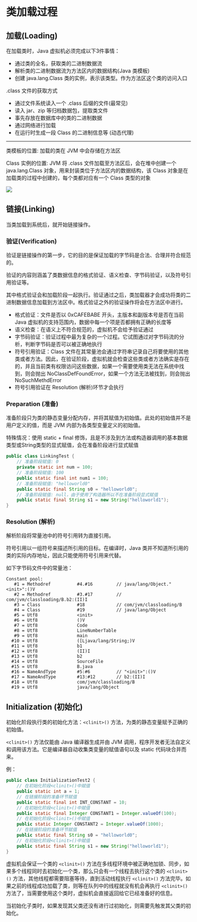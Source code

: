 # 类加载过程

## 加载(Loading)

在加载类时，Java 虚拟机必须完成以下3件事情：

- 通过类的全名，获取类的二进制数据流
- 解析类的二进制数据流为方法区内的数据结构(Java 类模板)
- 创建 java.lang.Class 类的实例，表示该类型。作为方法区这个类的访问入口

.class 文件的获取方式

- 通过文件系统读入一个 .class 后缀的文件(最常见)
- 读入 jar、zip 等归档数据包，提取类文件
- 事先存放在数据库中的类的二进制数据
- 通过网络进行加载
- 在运行时生成一段 Class 的二进制信息等 (动态代理)

---

类模板的位置: 加载的类在 JVM 中会存储在方法区

Class 实例的位置: JVM 将 .class 文件加载至方法区后，会在堆中创建一个 java.lang.Class 对象，用来封装类位于方法区内的数据结构，该 Class 对象是在加载类的过程中创建的，每个类都对应有一个 Class 类型的对象

![](./img/class_pos.png)

## 链接(Linking)

当类加载到系统后，就开始链接操作。

### 验证(Verification)

验证是链接操作的第一步，它的目的是保证加载的字节码是合法、合理并符合规范的。

验证的内容则涵盖了类数据信息的格式验证、语义检查、字节码验证，以及符号引用验证等。

其中格式验证会和加载阶段一起执行。验证通过之后，类加载器才会成功将类的二进制数据信息加载到方法区中。格式验证之外的验证操作将会在方法区中进行。

- 格式验证：文件是否以 0xCAFEBABE 开头，主版本和副版本号是否在当前 Java 虚拟机的支持范围内，数据中每一个项是否都拥有正确的长度等
- 语义检查：在语义上不符合规范的，虚拟机不会给予验证通过
- 字节码验证：验证过程中最为复杂的一个过程。它试图通过对字节码流的分析，判断字节码是否可以被正确地执行
- 符号引用验证：Class 文件在其常量池会通过字符串记录自己将要使用的其他类或者方法。因此，在验证阶段，虚拟机就会检查这些类或者方法确实是存在的，并且当前类有权限访问这些数据，如果一个需要使用类无法在系统中找到，则会抛出 NoClassDefFoundError，如果一个方法无法被找到，则会抛出 NoSuchMethdError
- 符号引用验证在 Resolution (解析)环节才会执行

### Preparation (准备)

准备阶段只为类的静态变量分配内存，并将其赋值为初始值。此处的初始值并不是用户定义的值，而是 JVM 内部为各类型变量定义的初始值。

特殊情况：使用 static + final 修饰，且是不涉及到方法或构造器调用的基本数据类型或String类型的显式赋值，会在准备阶段进行显式赋值

```java
public class LinkingTest {
    // 准备阶段赋值: 0
    private static int num = 100;
    // 准备阶段赋值: 100
    public static final int num1 = 100;
    // 准备阶段赋值: "helloworld0"
    public static final String s0 = "helloworld0";
    // 准备阶段赋值: null，由于使用了构造器所以不在准备阶段显式赋值
    public static final String s1 = new String("helloworld1"); 
}
```

### Resolution (解析)

解析阶段将常量池中的符号引用转为直接引用。

符号引用以一组符号来描述所引用的目标。在编译时，Java 类并不知道所引用的类的实际内存地址，因此只能使用符号引用来代替。

如下字节码文件中的常量池：
```
Constant pool:
   #1 = Methodref          #4.#16         // java/lang/Object."<init>":()V
   #2 = Methodref          #3.#17         // com/jvm/classloading/B.b2:(II)I
   #3 = Class              #18            // com/jvm/classloading/B
   #4 = Class              #19            // java/lang/Object
   #5 = Utf8               <init>
   #6 = Utf8               ()V
   #7 = Utf8               Code
   #8 = Utf8               LineNumberTable
   #9 = Utf8               main
  #10 = Utf8               ([Ljava/lang/String;)V
  #11 = Utf8               b1
  #12 = Utf8               (II)I
  #13 = Utf8               b2
  #14 = Utf8               SourceFile
  #15 = Utf8               B.java
  #16 = NameAndType        #5:#6          // "<init>":()V
  #17 = NameAndType        #13:#12        // b2:(II)I
  #18 = Utf8               com/jvm/classloading/B
  #19 = Utf8               java/lang/Object
```

## Initialization (初始化)

初始化阶段执行类的初始化方法：`<clinit>()` 方法，为类的静态变量赋予正确的初始值。

`<clinit>()` 方法仅能由 Java 编译器生成并由 JVM 调用，程序开发者无法自定义和调用该方法。它是编译器自动收集类变量的赋值语句以及 static 代码块合并而来。

例：

```java
public class InitializationTest2 {
    // 在初始化阶段<clinit>()中赋值
    public static int a = 1;
    // 在链接阶段的准备环节赋值
    public static final int INT_CONSTANT = 10;
    // 在初始化阶段<clinit>()中赋值
    public static final Integer CONSTANT1 = Integer.valueOf(100);
    // 在初始化阶段<clinit>()中赋值
    public static Integer CONSTANT2 = Integer.valueOf(1000);
    // 在链接阶段的准备环节赋值
    public static final String s0 = "helloworld0";
    // 在初始化阶段<clinit>()中赋值
    public static final String s1 = new String("helloworld1");
}
```

虚拟机会保证一个类的 `<clinit>()` 方法在多线程环境中被正确地加锁、同步，如果多个线程同时去初始化一个类，那么只会有一个线程去执行这个类的 `<clinit>()` 方法，其他线程都需要阻塞等待，直到活动线程执行 `<clinit>()` 方法完毕。如果之前的线程成功加载了类，则等在队列中的线程就没有机会再执行 `<clinit>()` 方法了，当需要使用这个类时，虚拟机会直接返回给它已经准备好的信息。

当初始化子类时，如果发现其父类还没有进行过初始化，则需要先触发其父类的初始化。
